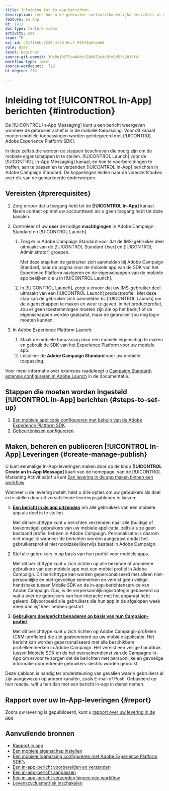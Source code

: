 ```yaml
---
title: Inleiding tot in-app-berichten
description: Leer hoe u de gebruiker contextafhankelijke berichten in de app kunt presenteren als reactie op het realtime gedrag van de klant in de mobiele toepassing.
feature: In App
kt: 1911
doc-type: feature video
activity: use
team: TM
exl-id: c51716eb-7239-4fc0-9ccf-9f5f0a5fae65
role: User
level: Beginner
source-git-commit: 30e8e10575aad4dcf2b0473cdd9fd6d5fc2815f4
workflow-type: tm+mt
source-wordcount: '728'
ht-degree: 21%

---
```


# Inleiding tot [!UICONTROL In-App] berichten {#introduction}

De [!UICONTROL In-App Messaging] kunt u een bericht weergeven wanneer de gebruiker actief is in de mobiele toepassing. Voor dit kanaal moeten mobiele toepassingen worden geïntegreerd met [!UICONTROL Adobe Experience Platform SDK].

In deze zelfstudie worden de stappen beschreven die nodig zijn om de mobiele eigenschappen in te stellen. [!UICONTROL Launch] voor de [!UICONTROL In-App Messaging] kanaal, en hoe te voorbereidingen te treffen, aan te passen en te verzenden [!UICONTROL In-App] berichten in Adobe Campaign Standard. De koppelingen leiden naar de videozelfstudies over elk van de gemarkeerde onderwerpen.

## Vereisten {#prerequisites}

1. Zorg ervoor dat u toegang hebt tot de **[!UICONTROL In-App]** kanaal. Neem contact op met uw accountteam als u geen toegang hebt tot deze kanalen.
1. Controleer of uw **user** de nodige **machtigingen** in Adobe Campaign Standard en [!UICONTROL Launch].

   1. Zorg er in Adobe Campaign Standard voor dat de IMS-gebruiker deel uitmaakt van de [!UICONTROL Standard User] en [!UICONTROL Administrator] groepen.

      Met deze stap kan de gebruiker zich aanmelden bij Adobe Campaign Standard, naar de pagina voor de mobiele app van de SDK van het Experience Platform navigeren en de eigenschappen van de mobiele app bekijken die u in [!UICONTROL Launch].

   1. In [!UICONTROL Launch], zorgt u ervoor dat uw IMS-gebruiker deel uitmaakt van een [!UICONTROL Launch] productprofiel. Met deze stap kan de gebruiker zich aanmelden bij [!UICONTROL Launch] om de eigenschappen te maken en weer te geven. In het productprofiel, zou er geen toestemmingen moeten zijn die op het bedrijf of de eigenschappen worden geplaatst, maar de gebruiker zou nog login moeten kunnen.

1. In Adobe Experience Platform Launch:

   1. Maak de mobiele toepassing door een mobiele eigenschap te maken en gebruik de SDK van het Experience Platform voor uw mobiele app.
   1. Installeer de **Adobe Campaign Standard** voor uw mobiele toepassing.

Voor meer informatie over extensies raadpleegt u [Campaign Standard-extensie configureren in Adobe Launch](https://aep-sdks.gitbook.io/docs/using-mobile-extensions/adobe-campaign-standard) in de documentatie.

## Stappen die moeten worden ingesteld [!UICONTROL In-App] berichten {#steps-to-set-up}

1. [Een mobiele applicatie configureren met behulp van de Adobe Experience Platform SDK](/help/communication-channels/mobile/configure-mobile-apps-using-aep-sdk.md).
1. [Gebeurtenissen configureren](/help/communication-channels/mobile/in-app/configure-events.md).

## Maken, beheren en publiceren [!UICONTROL In-App] Leveringen {#create-manage-publish}

U kunt eenmalige In-App-leveringen maken door op de knop **[!UICONTROL Create an In-App Message]** kaart van de homepage, van de [!UICONTROL Marketing Activities]of u kunt [Een levering in de app maken binnen een workflow](/help/communication-channels/mobile/in-app/in-app-activity.md).

Wanneer u de levering instelt, hebt u drie opties om uw gebruikers als doel in te stellen door uit verschillende leveringssjablonen te kiezen:

1. [**Een bericht in de app uitzenden**](/help/communication-channels/mobile/in-app/broadcast-in-app-message.md) om alle gebruikers van een mobiele app als doel in te stellen.

   Met dit berichttype kunt u berichten verzenden naar alle (huidige of toekomstige) gebruikers van uw mobiele applicatie, zelfs als ze geen bestaand profiel hebben in Adobe Campaign. Personalisatie is daarom niet mogelijk wanneer de berichten worden aangepast omdat het gebruikersprofiel niet noodzakelijkerwijs bestaat in Adobe Campaign.

1. Stel alle gebruikers in op basis van hun profiel voor mobiele apps.

   Met dit berichttype kunt u zich richten op alle bekende of anonieme gebruikers van een mobiele app met een mobiel profiel in Adobe Campaign. Dit berichttype kan worden gepersonaliseerd met alleen niet-persoonlijke en niet-gevoelige kenmerken en vereist geen veilige handshake tussen Mobile SDK en de in-app-berichtenservice van Adobe Campaign. Dus, is de verpersoonlijkingsstrategie gebaseerd op wat u over de gebruikers van hun interactie met het apparaat hebt geleerd. Bijvoorbeeld alle gebruikers die hun app in de afgelopen week meer dan vijf keer hebben gestart.

1. [**Gebruikers doelgericht benaderen op basis van hun Campaign-profiel**](/help/communication-channels/mobile/in-app/target-users-based-on-campaign-profile.md).

   Met dit berichttype kunt u zich richten op Adobe Campaign-profielen (CRM-profielen) die zijn geabonneerd op uw mobiele applicatie. Het bericht kan worden gepersonaliseerd met alle beschikbare profielkenmerken in Adobe Campaign. Het vereist een veilige handdruk tussen Mobiele SDK en de het overseinendienst van de Campagne in-App om ervoor te zorgen dat de berichten met persoonlijke en gevoelige informatie door erkende gebruikers slechts worden gebruikt.

Deze sjabloon is handig ter ondersteuning van gevallen waarin gebruikers al zijn aangewezen op andere kanalen, zoals E-mail of Push. Gebaseerd op hun reactie, wilt u hen dan met een bericht in-app in dienst nemen.

## Rapport over uw In-App-leveringen {#report}

Zodra uw levering is gepubliceerd, kunt u [rapport over uw levering in de app](/help/communication-channels/mobile/in-app/in-app-reporting.md).

## Aanvullende bronnen

* [Rapport in app](https://experienceleague.adobe.com/docs/campaign-standard/using/reporting/list-of-reports/in-app-report.html?lang=en)
* [Een mobiele eigenschap instellen](https://aep-sdks.gitbook.io/docs/getting-started/create-a-mobile-property)
* [Een mobiele toepassing configureren met Adobe Experience Platform SDK&#39;s](https://experienceleague.adobe.com/docs/campaign-standard/using/administrating/configuring-channels/configuring-a-mobile-application.html?lang=en)
* [Een in-app-bericht voorbereiden en verzenden](https://experienceleague.adobe.com/docs/campaign-standard/using/communication-channels/in-app-messaging/preparing-and-sending-an-in-app-message.html?lang=en)
* [Een in-app-bericht aanpassen](https://experienceleague.adobe.com/docs/campaign-standard/using/communication-channels/in-app-messaging/customizing-an-in-app-message.html?lang=en)
* [Een in-app-bericht verzenden binnen een workflow](https://experienceleague.adobe.com/docs/campaign-standard/using/managing-processes-and-data/channel-activities/in-app-delivery.html?lang=en)
* [Levenscyclusmetriek inschakelen](https://aep-sdks.gitbook.io/docs/getting-started/initialize-the-sdk#enable-lifecycle-metrics)
